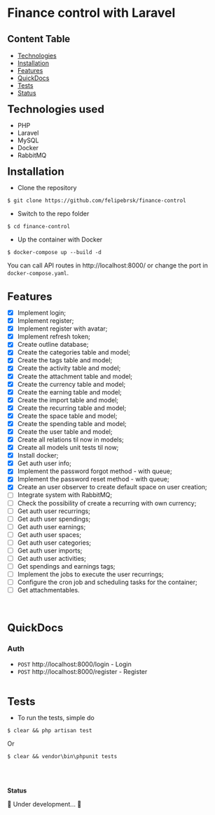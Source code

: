 # Finance control with Laravel

## Content Table

-   [Technologies](#technologies)
-   [Installation](#instalation)
-   [Features](#features)
-   [QuickDocs](#docs)
-   [Tests](#tests)
-   [Status](#status)

<a name="technologies" style="font-size:24px;">**Technologies used**</a>

-   PHP
-   Laravel
-   MySQL
-   Docker
-   RabbitMQ

<a name="instalation" style="font-size:24px;">**Installation**</a><br>

-   Clone the repository<br>

```
$ git clone https://github.com/felipebrsk/finance-control
```

-   Switch to the repo folder<br>

```
$ cd finance-control
```

-   Up the container with Docker<br>

```
$ docker-compose up --build -d
```

You can call API routes in http://localhost:8000/ or change the port in `docker-compose.yaml`.
<br/>
<br/>

<a name="features" style="font-size:24px;">**Features**</a>

-   [x] Implement login;
-   [x] Implement register;
-   [x] Implement register with avatar;
-   [x] Implement refresh token;
-   [x] Create outline database;
-   [x] Create the categories table and model;
-   [x] Create the tags table and model;
-   [x] Create the activity table and model;
-   [x] Create the attachment table and model;
-   [x] Create the currency table and model;
-   [x] Create the earning table and model;
-   [x] Create the import table and model;
-   [x] Create the recurring table and model;
-   [x] Create the space table and model;
-   [x] Create the spending table and model;
-   [x] Create the user table and model;
-   [x] Create all relations til now in models;
-   [x] Create all models unit tests til now;
-   [x] Install docker;
-   [x] Get auth user info;
-   [x] Implement the password forgot method - with queue;
-   [x] Implement the password reset method - with queue;
-   [x] Create an user observer to create default space on user creation;
-   [ ] Integrate system with RabbitMQ;
-   [ ] Check the possibility of create a recurring with own currency;
-   [ ] Get auth user recurrings;
-   [ ] Get auth user spendings;
-   [ ] Get auth user earnings;
-   [ ] Get auth user spaces;
-   [ ] Get auth user categories;
-   [ ] Get auth user imports;
-   [ ] Get auth user activities;
-   [ ] Get spendings and earnings tags;
-   [ ] Implement the jobs to execute the user recurrings;
-   [ ] Configure the cron job and scheduling tasks for the container;
-   [ ] Get attachmentables.

<br/>
<br/>

<a name="docs" style="font-size:24px;">**QuickDocs**</a>

### Auth

-   `POST` http://localhost:8000/login - Login
-   `POST` http://localhost:8000/register - Register

<br/>

<a name="tests" style="font-size:24px;">**Tests**</a>

-   To run the tests, simple do<br>

```
$ clear && php artisan test
```

Or

```
$ clear && vendor\bin\phpunit tests
```

<br/>
<br/>

<a name="status">**Status**</a>

🚧 Under development... 🚧
